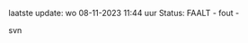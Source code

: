 laatste update: 
wo 08-11-2023 11:44   uur 
Status: FAALT - fout - 
<div class="service R">svn</div>